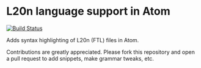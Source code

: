 # L20n language support in Atom

[![Build Status](https://travis-ci.org/polylingo/l20n.atom.svg?branch=master)](https://travis-ci.org/polylingo/l20n.atom)

Adds syntax highlighting of L20n (FTL) files in Atom.

Contributions are greatly appreciated. Please fork this repository and open a pull request to add snippets, make grammar tweaks, etc.
